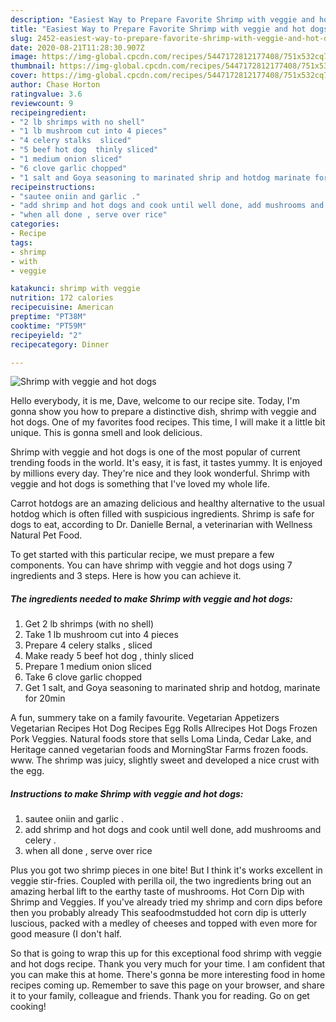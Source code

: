 ```yaml
---
description: "Easiest Way to Prepare Favorite Shrimp with veggie and hot dogs"
title: "Easiest Way to Prepare Favorite Shrimp with veggie and hot dogs"
slug: 2452-easiest-way-to-prepare-favorite-shrimp-with-veggie-and-hot-dogs
date: 2020-08-21T11:28:30.907Z
image: https://img-global.cpcdn.com/recipes/5447172812177408/751x532cq70/shrimp-with-veggie-and-hot-dogs-recipe-main-photo.jpg
thumbnail: https://img-global.cpcdn.com/recipes/5447172812177408/751x532cq70/shrimp-with-veggie-and-hot-dogs-recipe-main-photo.jpg
cover: https://img-global.cpcdn.com/recipes/5447172812177408/751x532cq70/shrimp-with-veggie-and-hot-dogs-recipe-main-photo.jpg
author: Chase Horton
ratingvalue: 3.6
reviewcount: 9
recipeingredient:
- "2 lb shrimps with no shell"
- "1 lb mushroom cut into 4 pieces"
- "4 celery stalks  sliced"
- "5 beef hot dog  thinly sliced"
- "1 medium onion sliced"
- "6 clove garlic chopped"
- "1 salt and Goya seasoning to marinated shrip and hotdog marinate for 20min"
recipeinstructions:
- "sautee oniin and garlic ."
- "add shrimp and hot dogs and cook until well done, add mushrooms and celery ."
- "when all done , serve over rice"
categories:
- Recipe
tags:
- shrimp
- with
- veggie

katakunci: shrimp with veggie 
nutrition: 172 calories
recipecuisine: American
preptime: "PT38M"
cooktime: "PT59M"
recipeyield: "2"
recipecategory: Dinner

---
```



![Shrimp with veggie and hot dogs](https://img-global.cpcdn.com/recipes/5447172812177408/751x532cq70/shrimp-with-veggie-and-hot-dogs-recipe-main-photo.jpg)

Hello everybody, it is me, Dave, welcome to our recipe site. Today, I'm gonna show you how to prepare a distinctive dish, shrimp with veggie and hot dogs. One of my favorites food recipes. This time, I will make it a little bit unique. This is gonna smell and look delicious.

Shrimp with veggie and hot dogs is one of the most popular of current trending foods in the world. It's easy, it is fast, it tastes yummy. It is enjoyed by millions every day. They're nice and they look wonderful. Shrimp with veggie and hot dogs is something that I've loved my whole life.

Carrot hotdogs are an amazing delicious and healthy alternative to the usual hotdog which is often filled with suspicious ingredients. Shrimp is safe for dogs to eat, according to Dr. Danielle Bernal, a veterinarian with Wellness Natural Pet Food.


To get started with this particular recipe, we must prepare a few components. You can have shrimp with veggie and hot dogs using 7 ingredients and 3 steps. Here is how you can achieve it.

<!--inarticleads1-->

##### The ingredients needed to make Shrimp with veggie and hot dogs:

1. Get 2 lb shrimps (with no shell)
1. Take 1 lb mushroom cut into 4 pieces
1. Prepare 4 celery stalks , sliced
1. Make ready 5 beef hot dog , thinly sliced
1. Prepare 1 medium onion sliced
1. Take 6 clove garlic chopped
1. Get 1 salt, and Goya seasoning to marinated shrip and hotdog, marinate for 20min


A fun, summery take on a family favourite. Vegetarian Appetizers Vegetarian Recipes Hot Dog Recipes Egg Rolls Allrecipes Hot Dogs Frozen Pork Veggies. Natural foods store that sells Loma Linda, Cedar Lake, and Heritage canned vegetarian foods and MorningStar Farms frozen foods. www. The shrimp was juicy, slightly sweet and developed a nice crust with the egg. 

<!--inarticleads2-->

##### Instructions to make Shrimp with veggie and hot dogs:

1. sautee oniin and garlic .
1. add shrimp and hot dogs and cook until well done, add mushrooms and celery .
1. when all done , serve over rice


Plus you got two shrimp pieces in one bite! But I think it&#39;s works excellent in veggie stir-fries. Coupled with perilla oil, the two ingredients bring out an amazing herbal lift to the earthy taste of mushrooms. Hot Corn Dip with Shrimp and Veggies. If you&#39;ve already tried my shrimp and corn dips before then you probably already This seafoodmstudded hot corn dip is utterly luscious, packed with a medley of cheeses and topped with even more for good measure (I don&#39;t half. 

So that is going to wrap this up for this exceptional food shrimp with veggie and hot dogs recipe. Thank you very much for your time. I am confident that you can make this at home. There's gonna be more interesting food in home recipes coming up. Remember to save this page on your browser, and share it to your family, colleague and friends. Thank you for reading. Go on get cooking!
